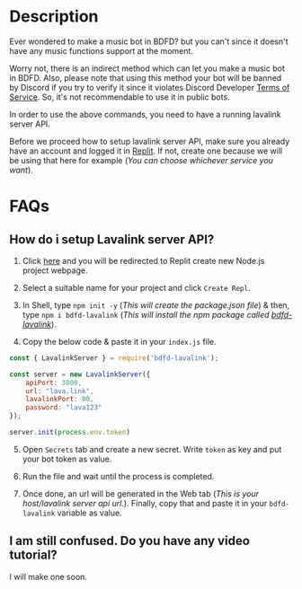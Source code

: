 # Description
Ever wondered to make a music bot in BDFD? but you can't since it doesn't have any music functions support at the moment.

Worry not, there is an indirect method which can let you make a music bot in BDFD. Also, please note that using this method your bot will be banned by Discord if you try to verify it since it violates Discord Developer [Terms of Service](https://discord.com/developers/docs/policies-and-agreements/terms-of-service). So, it's not recommendable to use it in public bots.

In order to use the above commands, you need to have a running lavalink server API.

Before we proceed how to setup lavalink server API, make sure you already have an account and logged it in [Replit](https://replit.com). If not, create one because we will be using that here for example (_You can choose whichever service you want_).

# FAQs
## How do i setup Lavalink server API?

1. Click [here](https://replit.com/new/nodejs) and you will be redirected to Replit create new Node.js project webpage.

2. Select a suitable name for your project and click ` Create Repl `.

3. In Shell, type ` npm init -y ` (_This will create the package.json file_) & then, type ` npm i bdfd-lavalink ` (_This will install the npm package called [bdfd-lavalink](https://www.npmjs.com/package/bdfd-lavalink)_).

4. Copy the below code & paste it in your ` index.js ` file.

```js
const { LavalinkServer } = require('bdfd-lavalink');

const server = new LavalinkServer({
    apiPort: 3000,
    url: "lava.link",
    lavalinkPort: 80, 
    password: "lava123"
});

server.init(process.env.token)
```

5. Open ` Secrets ` tab and create a new secret. Write ` token ` as key and put your bot token as value.

6. Run the file and wait until the process is completed.

7. Once done, an url will be generated in the Web tab (_This is your host/lavalink server api url._). Finally, copy that and paste it in your ` bdfd-lavalink ` variable as value.

## I am still confused. Do you have any video tutorial?
I will make one soon.
